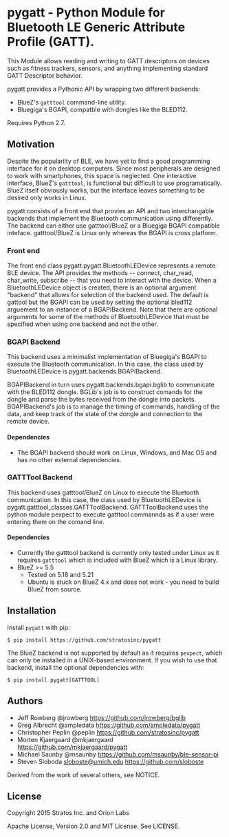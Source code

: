 # pygatt - Python Module for Bluetooth LE Generic Attribute Profile (GATT).

This Module allows reading and writing to GATT descriptors on devices such as
fitness trackers, sensors, and anything implementing standard GATT Descriptor
behavior.

pygatt provides a Pythonic API by wrapping two different backends:

* BlueZ's `gatttool` command-line utility.
* Bluegiga's BGAPI, compatble with dongles like the BLED112.

Requires Python 2.7.

## Motivation

Despite the popularilty of BLE, we have yet to find a good programming interface
for it on desktop computers. Since most peripherals are designed to work with
smartphones, this space is neglected. One interactive interface, BlueZ's
`gatttool`, is functional but difficult to use programatically. BlueZ itself
obviously works, but the interface leaves something to be desired only
works in Linux.

pygatt consists of a front end that provies an API and two interchangable
backends that implement the Bluetooth communication using differently. The
backend can either use gatttool/BlueZ or a Bluegiga BGAPI compatible inteface.
gatttool/BlueZ is Linux only whereas the BGAPI is cross platform.

### Front end

The front end class pygatt.pygatt.BluetoothLEDevice represents a remote BLE
device. The API provides the methods -- connect, char_read, char_write,
subscribe -- that you need to interact with the device. When a BluetoothLEDevice
object is created, there is an optional argument "backend" that allows for
selection of the backend used. The default is gattool but the BGAPI can be
used by setting the optional bled112 arguement to an instance of a
BGAPIBackend. Note that there are optional arguments for some of the methods
of BluetoothLEDevice that must be specified when using one backend and not the
other.

### BGAPI Backend

This backend uses a minimalist implementation of Bluegiga's BGAPI to execute the
Bluetooth communication. In this case, the class used by BluetoothLEDevice is
pygatt.backends.BGAPIBackend.

BGAPIBackend in turn uses pygatt.backends.bgapi.bglib to communicate with the
BLED112 dongle. BGLib's job is to construct comands for the dongle and parse the
bytes received from the dongle into packets. BGAPIBackend's job is to manage
the timing of commands, handling of the data, and keep track of the state of the
dongle and connection to the remote device.

#### Dependencies

* The BGAPI backend should work on Linux, Windows, and Mac OS and has no other
    external dependencies.

### GATTTool Backend

This backend uses gatttool/BlueZ on Linux to execute the Bluetooth
communication. In this case, the class used by BluetoothLEDevice is
pygatt.gatttool_classes.GATTToolBackend. GATTToolBackend uses the python module
pexpect to execute gatttool commannds as if a user were entering them on the
comand line.

#### Dependencies

* Currently the gatttool backend is currently only tested under Linux as it
    requires `gatttool` which is included with BlueZ which is a Linux library.
* BlueZ >= 5.5
    * Tested on 5.18 and 5.21
    * Ubuntu is stuck on BlueZ 4.x and does not work - you need to build BlueZ
      from source.

## Installation

Install `pygatt` with pip:

    $ pip install https://github.com/stratosinc/pygatt

The BlueZ backend is not supported by default as it requires `pexpect`, which
can only be installed in a UNIX-based environment. If you wish to use that
backend, install the optional dependencies with:

    $ pip install pygatt[GATTTOOL]

## Authors

- Jeff Rowberg @jrowberg https://github.com/jrowberg/bglib
- Greg Albrecht @ampledata https://github.com/ampledata/pygatt
- Christopher Peplin @peplin https://github.com/stratosinc/pygatt
- Morten Kjaergaard @mkjaergaard https://github.com/mkjaergaard/pygatt
- Michael Saunby @msaunby https://github.com/msaunby/ble-sensor-pi
- Steven Sloboda <sloboste@umich.edu> https://github.com/sloboste

Derived from the work of several others, see NOTICE.

## License

Copyright 2015 Stratos Inc. and Orion Labs

Apache License, Version 2.0 and MIT License. See LICENSE.
